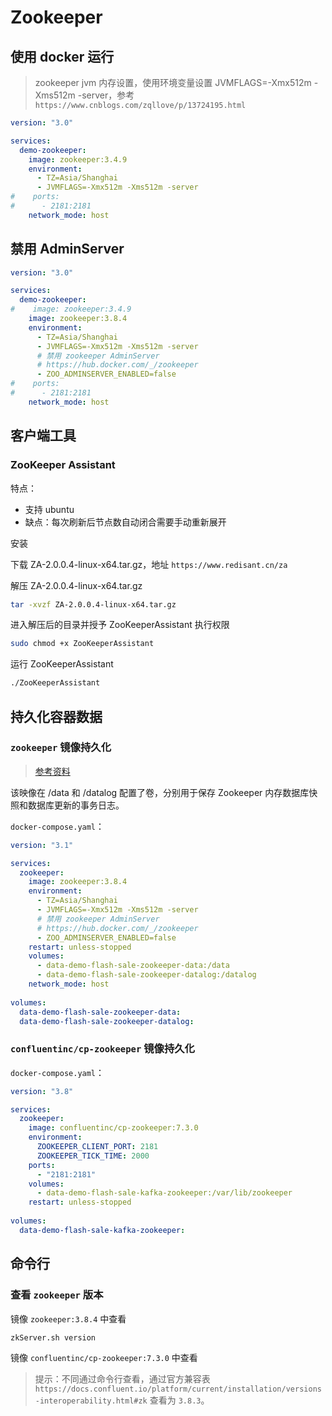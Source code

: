 # Zookeeper



## 使用 docker 运行

>zookeeper jvm 内存设置，使用环境变量设置 JVMFLAGS=-Xmx512m -Xms512m -server，参考 `https://www.cnblogs.com/zqllove/p/13724195.html`

```yaml
version: "3.0"

services:
  demo-zookeeper:
    image: zookeeper:3.4.9
    environment:
      - TZ=Asia/Shanghai
      - JVMFLAGS=-Xmx512m -Xms512m -server
#    ports:
#      - 2181:2181
    network_mode: host
```



## 禁用 AdminServer

```yaml
version: "3.0"

services:
  demo-zookeeper:
#    image: zookeeper:3.4.9
    image: zookeeper:3.8.4
    environment:
      - TZ=Asia/Shanghai
      - JVMFLAGS=-Xmx512m -Xms512m -server
      # 禁用 zookeeper AdminServer
      # https://hub.docker.com/_/zookeeper
      - ZOO_ADMINSERVER_ENABLED=false
#    ports:
#      - 2181:2181
    network_mode: host
```



## 客户端工具



### ZooKeeper Assistant

特点：

- 支持 ubuntu
- 缺点：每次刷新后节点数自动闭合需要手动重新展开



安装

下载 ZA-2.0.0.4-linux-x64.tar.gz，地址 `https://www.redisant.cn/za`

解压 ZA-2.0.0.4-linux-x64.tar.gz

```bash
tar -xvzf ZA-2.0.0.4-linux-x64.tar.gz
```

进入解压后的目录并授予 ZooKeeperAssistant 执行权限

```bash
sudo chmod +x ZooKeeperAssistant
```

运行 ZooKeeperAssistant

```bash
./ZooKeeperAssistant
```



## 持久化容器数据



### `zookeeper` 镜像持久化

>[参考资料](https://hub.docker.com/_/zookeeper#where-to-store-data)

该映像在 /data 和 /datalog 配置了卷，分别用于保存 Zookeeper 内存数据库快照和数据库更新的事务日志。

`docker-compose.yaml`：

```yaml
version: "3.1"

services:
  zookeeper:
    image: zookeeper:3.8.4
    environment:
      - TZ=Asia/Shanghai
      - JVMFLAGS=-Xmx512m -Xms512m -server
      # 禁用 zookeeper AdminServer
      # https://hub.docker.com/_/zookeeper
      - ZOO_ADMINSERVER_ENABLED=false
    restart: unless-stopped
    volumes:
      - data-demo-flash-sale-zookeeper-data:/data
      - data-demo-flash-sale-zookeeper-datalog:/datalog
    network_mode: host
    
volumes:
  data-demo-flash-sale-zookeeper-data:
  data-demo-flash-sale-zookeeper-datalog:
```



### `confluentinc/cp-zookeeper` 镜像持久化

`docker-compose.yaml`：

```yaml
version: "3.8"

services:
  zookeeper:
    image: confluentinc/cp-zookeeper:7.3.0
    environment:
      ZOOKEEPER_CLIENT_PORT: 2181
      ZOOKEEPER_TICK_TIME: 2000
    ports:
      - "2181:2181"
    volumes:
      - data-demo-flash-sale-kafka-zookeeper:/var/lib/zookeeper
    restart: unless-stopped
    
volumes:
  data-demo-flash-sale-kafka-zookeeper:
```



## 命令行



### 查看 `zookeeper` 版本

镜像 `zookeeper:3.8.4` 中查看

```sh
zkServer.sh version
```



镜像 `confluentinc/cp-zookeeper:7.3.0` 中查看

>提示：不同通过命令行查看，通过官方兼容表 `https://docs.confluent.io/platform/current/installation/versions-interoperability.html#zk` 查看为 `3.8.3`。

